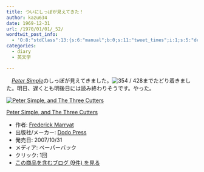 ```yaml
---
title: ついにしっぽが見えてきた！
author: kazu634
date: 1969-12-31
url: /1970/01/01/_52/
wordtwit_post_info:
  - 'O:8:"stdClass":13:{s:6:"manual";b:0;s:11:"tweet_times";i:1;s:5:"delay";i:0;s:7:"enabled";i:1;s:10:"separation";s:2:"60";s:7:"version";s:3:"3.7";s:14:"tweet_template";b:0;s:6:"status";i:2;s:6:"result";a:0:{}s:13:"tweet_counter";i:2;s:13:"tweet_log_ids";a:1:{i:0;i:3419;}s:9:"hash_tags";a:0:{}s:8:"accounts";a:1:{i:0;s:7:"kazu634";}}'
categories:
  - diary
  - 英文学

---
```

<div class="section">
<p>
    　<i><a href="http://d.hatena.ne.jp/asin/1406556602" onclick="__gaTracker('send', 'event', 'outbound-article', 'http://d.hatena.ne.jp/asin/1406556602', 'Peter Simple');">Peter Simple</a></i>のしっぽが見えてきました。<img src="http://d.hatena.ne.jp/cgi-bin/mimetex.cgi?~354~/~428" class="tex" alt=" 354 / 428" />までたどり着きました。明日、遅くとも明後日には読み終わりそうです。やった。
</p>
  
<div class="hatena-asin-detail">
<a href="http://www.amazon.co.jp/dp/1406556602/?tag=hatena_st1-22&ascsubtag=d-7ibv" onclick="__gaTracker('send', 'event', 'outbound-article', 'http://www.amazon.co.jp/dp/1406556602/?tag=hatena_st1-22&ascsubtag=d-7ibv', '');"><img src="https://images-na.ssl-images-amazon.com/images/I/41ebxoNzGRL._SL160_.jpg" class="hatena-asin-detail-image" alt="Peter Simple, and The Three Cutters" title="Peter Simple, and The Three Cutters" /></a></p> 
    
<div class="hatena-asin-detail-info">
<p class="hatena-asin-detail-title">
<a href="http://www.amazon.co.jp/dp/1406556602/?tag=hatena_st1-22&ascsubtag=d-7ibv" onclick="__gaTracker('send', 'event', 'outbound-article', 'http://www.amazon.co.jp/dp/1406556602/?tag=hatena_st1-22&ascsubtag=d-7ibv', 'Peter Simple, and The Three Cutters');">Peter Simple, and The Three Cutters</a>
</p>
      
<ul>
<li>
<span class="hatena-asin-detail-label">作者:</span> <a href="http://d.hatena.ne.jp/keyword/Frederick%20Marryat" onclick="__gaTracker('send', 'event', 'outbound-article', 'http://d.hatena.ne.jp/keyword/Frederick%20Marryat', 'Frederick Marryat');" class="keyword">Frederick Marryat</a>
</li>
<li>
<span class="hatena-asin-detail-label">出版社/メーカー:</span> <a href="http://d.hatena.ne.jp/keyword/Dodo%20Press" onclick="__gaTracker('send', 'event', 'outbound-article', 'http://d.hatena.ne.jp/keyword/Dodo%20Press', 'Dodo Press');" class="keyword">Dodo Press</a>
</li>
<li>
<span class="hatena-asin-detail-label">発売日:</span> 2007/10/31
</li>
<li>
<span class="hatena-asin-detail-label">メディア:</span> ペーパーバック
</li>
<li>
<span class="hatena-asin-detail-label">クリック</span>: 1回
</li>
<li>
<a href="http://d.hatena.ne.jp/asin/1406556602" onclick="__gaTracker('send', 'event', 'outbound-article', 'http://d.hatena.ne.jp/asin/1406556602', 'この商品を含むブログ (9件) を見る');" target="_blank">この商品を含むブログ (9件) を見る</a>
</li>
</ul>
</div>
    
<div class="hatena-asin-detail-foot">
</div>
</div>
</div>
